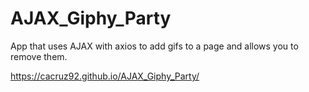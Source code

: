 # AJAX_Giphy_Party
App that uses AJAX with axios to add gifs to a page and allows you to remove them.

https://cacruz92.github.io/AJAX_Giphy_Party/

